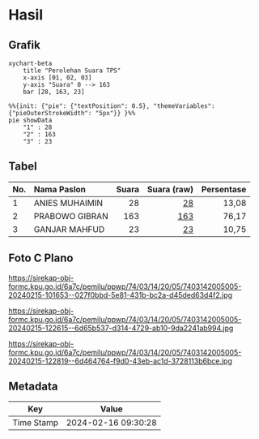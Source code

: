 # Hasil

## Grafik

```mermaid
xychart-beta
    title "Perolehan Suara TPS"
    x-axis [01, 02, 03]
    y-axis "Suara" 0 --> 163
    bar [28, 163, 23]
```

```mermaid
%%{init: {"pie": {"textPosition": 0.5}, "themeVariables": {"pieOuterStrokeWidth": "5px"}} }%%
pie showData
    "1" : 28
    "2" : 163
    "3" : 23
```

## Tabel

| No. | Nama Paslon    | Suara | Suara (raw) | Persentase |
|:--- |:-------------- | -----:| -----------:| ----------:|
| 1   | ANIES MUHAIMIN | 28    | [28][p-1]   | 13,08      |
| 2   | PRABOWO GIBRAN | 163   | [163][p-2]  | 76,17      |
| 3   | GANJAR MAHFUD  | 23    | [23][p-3]   | 10,75      |


[p-1]: https://github.com/gigit-pemilu/pemilu-2024-74-sulawesi-tenggara/blob/main/pilpres/hitung-suara/sub/74-sulawesi-tenggara/sub/03-muna/sub/14-lasalepa/sub/2005-labunti/sub/005-tps/sub/paslon-1.txt
[p-2]: https://github.com/gigit-pemilu/pemilu-2024-74-sulawesi-tenggara/blob/main/pilpres/hitung-suara/sub/74-sulawesi-tenggara/sub/03-muna/sub/14-lasalepa/sub/2005-labunti/sub/005-tps/sub/paslon-2.txt
[p-3]: https://github.com/gigit-pemilu/pemilu-2024-74-sulawesi-tenggara/blob/main/pilpres/hitung-suara/sub/74-sulawesi-tenggara/sub/03-muna/sub/14-lasalepa/sub/2005-labunti/sub/005-tps/sub/paslon-3.txt

## Foto C Plano

https://sirekap-obj-formc.kpu.go.id/6a7c/pemilu/ppwp/74/03/14/20/05/7403142005005-20240215-101653--027f0bbd-5e81-431b-bc2a-d45ded63d4f2.jpg

https://sirekap-obj-formc.kpu.go.id/6a7c/pemilu/ppwp/74/03/14/20/05/7403142005005-20240215-122615--6d65b537-d314-4729-ab10-9da2241ab994.jpg

https://sirekap-obj-formc.kpu.go.id/6a7c/pemilu/ppwp/74/03/14/20/05/7403142005005-20240215-122819--6d464764-f9d0-43eb-ac1d-3728113b6bce.jpg


## Metadata

| Key        | Value               |
| ---------- | ------------------- |
| Time Stamp | 2024-02-16 09:30:28 |



